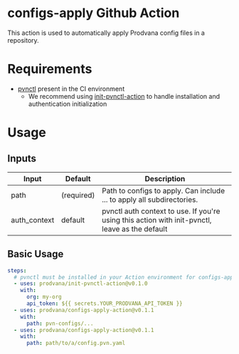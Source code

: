 # configs-apply Github Action

This action is used to automatically apply Prodvana config files in a repository.


# Requirements
- [pvnctl](https://github.com/prodvana/pvnctl) present in the CI environment
  - We recommend using [init-pvnctl-action](https://github.com/prodvana/init-pvnctl-action) to handle installation and authentication initialization

# Usage

## Inputs

| Input         | Default    | Description                                                                                                                                              |
| ------------- | ---------- | -------------------------------------------------------------------------------------------------------------------------------------------------------- |
| path          | (required) | Path to configs to apply. Can include ... to apply all subdirectories.                                                                                   |
| auth_context  | default    | pvnctl auth context to use. If you're using this action with init-pvnctl, leave as the default                                                           |


## Basic Usage

```yaml
steps:
  # pvnctl must be installed in your Action environment for configs-apply
  - uses: prodvana/init-pvnctl-action@v0.1.0 
    with:
      org: my-org
      api_token: ${{ secrets.YOUR_PRODVANA_API_TOKEN }}
  - uses: prodvana/configs-apply-action@v0.1.1
    with:
      path: pvn-configs/...
  - uses: prodvana/configs-apply-action@v0.1.1
    with:
      path: path/to/a/config.pvn.yaml
```
